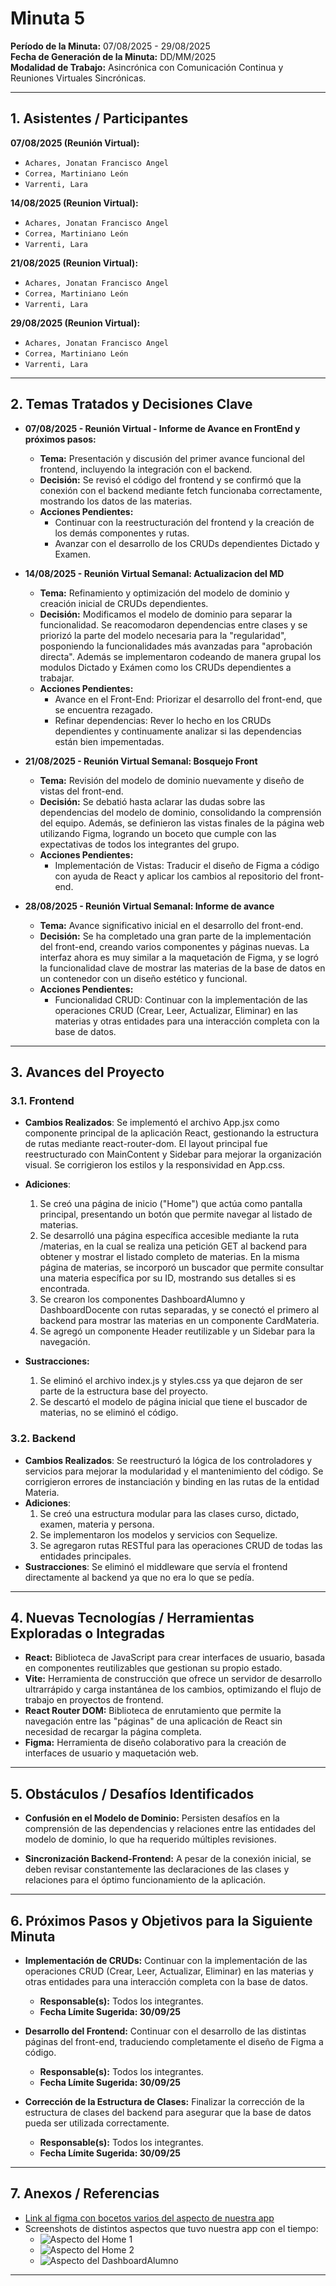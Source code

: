# Minuta 5

**Período de la Minuta:** 07/08/2025 - 29/08/2025  
**Fecha de Generación de la Minuta:** DD/MM/2025  
**Modalidad de Trabajo:** Asincrónica con Comunicación Continua y Reuniones Virtuales Sincrónicas.

---

## 1. Asistentes / Participantes

**07/08/2025 (Reunión Virtual):**

- `Achares, Jonatan Francisco Angel`
- `Correa, Martiniano León`
- `Varrenti, Lara`

**14/08/2025 (Reunion Virtual):**

- `Achares, Jonatan Francisco Angel`
- `Correa, Martiniano León`
- `Varrenti, Lara`

**21/08/2025 (Reunion Virtual):**

- `Achares, Jonatan Francisco Angel`
- `Correa, Martiniano León`
- `Varrenti, Lara`

**29/08/2025 (Reunion Virtual):**

- `Achares, Jonatan Francisco Angel`
- `Correa, Martiniano León`
- `Varrenti, Lara`

---

## 2. Temas Tratados y Decisiones Clave

- **07/08/2025 - Reunión Virtual - Informe de Avance en FrontEnd y próximos pasos:**

  - **Tema:** Presentación y discusión del primer avance funcional del frontend, incluyendo la integración con el backend.
  - **Decisión:** Se revisó el código del frontend y se confirmó que la conexión con el backend mediante fetch funcionaba correctamente, mostrando los datos de las materias.
  - **Acciones Pendientes:**
    - Continuar con la reestructuración del frontend y la creación de los demás componentes y rutas.
    - Avanzar con el desarrollo de los CRUDs dependientes Dictado y Examen.

- **14/08/2025 - Reunión Virtual Semanal: Actualizacion del MD**

  - **Tema:** Refinamiento y optimización del modelo de dominio y creación inicial de CRUDs dependientes.
  - **Decisión:** Modificamos el modelo de dominio para separar la funcionalidad. Se reacomodaron dependencias entre clases y se priorizó la parte del modelo necesaria para la "regularidad", posponiendo la funcionalidades más avanzadas para "aprobación directa". Además se implementaron codeando de manera grupal los modulos Dictado y Exámen como los CRUDs dependientes a trabajar.
  - **Acciones Pendientes:**
    - Avance en el Front-End: Priorizar el desarrollo del front-end, que se encuentra rezagado.
    - Refinar dependencias: Rever lo hecho en los CRUDs dependientes y continuamente analizar si las dependencias están bien impementadas.

- **21/08/2025 - Reunión Virtual Semanal: Bosquejo Front**

  - **Tema:** Revisión del modelo de dominio nuevamente y diseño de vistas del front-end.
  - **Decisión:** Se debatió hasta aclarar las dudas sobre las dependencias del modelo de dominio, consolidando la comprensión del equipo. Además, se definieron las vistas finales de la página web utilizando Figma, logrando un boceto que cumple con las expectativas de todos los integrantes del grupo.
  - **Acciones Pendientes:**
    - Implementación de Vistas: Traducir el diseño de Figma a código con ayuda de React y aplicar los cambios al repositorio del front-end.

- **28/08/2025 - Reunión Virtual Semanal: Informe de avance**

  - **Tema:** Avance significativo inicial en el desarrollo del front-end.
  - **Decisión:** Se ha completado una gran parte de la implementación del front-end, creando varios componentes y páginas nuevas. La interfaz ahora es muy similar a la maquetación de Figma, y se logró la funcionalidad clave de mostrar las materias de la base de datos en un contenedor con un diseño estético y funcional.
  - **Acciones Pendientes:**
    - Funcionalidad CRUD: Continuar con la implementación de las operaciones CRUD (Crear, Leer, Actualizar, Eliminar) en las materias y otras entidades para una interacción completa con la base de datos.

---

## 3. Avances del Proyecto

### 3.1. Frontend

- **Cambios Realizados**: Se implementó el archivo App.jsx como componente principal de la aplicación React, gestionando la estructura de rutas mediante react-router-dom. El layout principal fue reestructurado con MainContent y Sidebar para mejorar la organización visual. Se corrigieron los estilos y la responsividad en App.css.

- **Adiciones**:
  1. Se creó una página de inicio ("Home") que actúa como pantalla principal, presentando un botón que permite navegar al listado de materias.
  2. Se desarrolló una página específica accesible mediante la ruta /materias, en la cual se realiza una petición GET al backend para obtener y mostrar el listado completo de materias. En la misma página de materias, se incorporó un buscador que permite consultar una materia específica por su ID, mostrando sus detalles si es encontrada.
  3. Se crearon los componentes DashboardAlumno y DashboardDocente con rutas separadas, y se conectó el primero al backend para mostrar las materias en un componente CardMateria.
  4. Se agregó un componente Header reutilizable y un Sidebar para la navegación.
- **Sustracciones:**
  1. Se eliminó el archivo index.js y styles.css ya que dejaron de ser parte de la estructura base del proyecto.
  2. Se descartó el modelo de página inicial que tiene el buscador de materias, no se eliminó el código.

### 3.2. Backend

- **Cambios Realizados**: Se reestructuró la lógica de los controladores y servicios para mejorar la modularidad y el mantenimiento del código. Se corrigieron errores de instanciación y binding en las rutas de la entidad Materia.
- **Adiciones**:
  1. Se creó una estructura modular para las clases curso, dictado, examen, materia y persona.
  2. Se implementaron los modelos y servicios con Sequelize.
  3. Se agregaron rutas RESTful para las operaciones CRUD de todas las entidades principales.
- **Sustracciones**: Se eliminó el middleware que servía el frontend directamente al backend ya que no era lo que se pedía.

---

## 4. Nuevas Tecnologías / Herramientas Exploradas o Integradas

- **React:** Biblioteca de JavaScript para crear interfaces de usuario, basada en componentes reutilizables que gestionan su propio estado.
- **Vite:** Herramienta de construcción que ofrece un servidor de desarrollo ultrarrápido y carga instantánea de los cambios, optimizando el flujo de trabajo en proyectos de frontend.
- **React Router DOM:** Biblioteca de enrutamiento que permite la navegación entre las "páginas" de una aplicación de React sin necesidad de recargar la página completa.
- **Figma:** Herramienta de diseño colaborativo para la creación de interfaces de usuario y maquetación web.

---

## 5. Obstáculos / Desafíos Identificados

- **Confusión en el Modelo de Dominio:** Persisten desafíos en la comprensión de las dependencias y relaciones entre las entidades del modelo de dominio, lo que ha requerido múltiples revisiones.

- **Sincronización Backend-Frontend:** A pesar de la conexión inicial, se deben revisar constantemente las declaraciones de las clases y relaciones para el óptimo funcionamiento de la aplicación.

---

## 6. Próximos Pasos y Objetivos para la Siguiente Minuta

- **Implementación de CRUDs:** Continuar con la implementación de las operaciones CRUD (Crear, Leer, Actualizar, Eliminar) en las materias y otras entidades para una interacción completa con la base de datos.

  - **Responsable(s):** Todos los integrantes.
  - **Fecha Límite Sugerida: 30/09/25**

- **Desarrollo del Frontend:** Continuar con el desarrollo de las distintas páginas del front-end, traduciendo completamente el diseño de Figma a código.

  - **Responsable(s):** Todos los integrantes.
  - **Fecha Límite Sugerida: 30/09/25**

- **Corrección de la Estructura de Clases:** Finalizar la corrección de la estructura de clases del backend para asegurar que la base de datos pueda ser utilizada correctamente.

  - **Responsable(s):** Todos los integrantes.
  - **Fecha Límite Sugerida: 30/09/25**

---

## 7. Anexos / Referencias

- [Link al figma con bocetos varios del aspecto de nuestra app](https://www.figma.com/board/oUaUHwxO2fSAVq2QyWpoiH/Gesti%C3%B3n-Tu-Secundaria?node-id=0-1&t=FmJeufpHW3P2uUtS-1)
- Screenshots de distintos aspectos que tuvo nuestra app con el tiempo:
  - ![Aspecto del Home 1](image.png)
  - ![Aspecto del Home 2](image-1.png)
  - ![Aspecto del DashboardAlumno](image-2.png)

---
